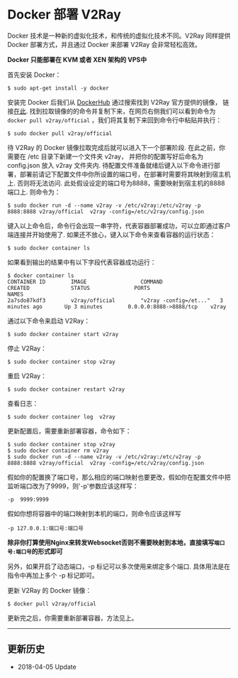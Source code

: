 # Docker 部署 V2Ray

Docker 技术是一种新的虚拟化技术，和传统的虚拟化技术不同。V2Ray 同样提供 Docker 部署方式，并且通过 Docker 来部署 V2Ray 会非常轻松高效。

**Docker 只能部署在 KVM 或者 XEN 架构的 VPS中**

首先安装 Docker：

```
$ sudo apt-get install -y docker
```

安装完 Docker 后我们从 [DockerHub](https://hub.docker.com/) 通过搜索找到 V2Ray 官方提供的镜像， 链接[在此](https://hub.docker.com/r/v2ray/official/). 找到拉取镜像的的命令并复制下来，在网页右侧我们可以看到命令为 `docker pull v2ray/official` ，我们将其复制下来回到命令行中粘贴并执行：

```
$ sudo docker pull v2ray/official
```

待 V2Ray 的 Docker 镜像拉取完成后就可以进入下一个部署阶段. 在此之前，你需要在 /etc 目录下新建一个文件夹 v2ray， 并把你的配置写好后命名为 config.json 放入 v2ray 文件夹内. 待配置文件准备就绪后键入以下命令进行部署，部署前请记下配置文件中你所设置的端口号，在部署时需要将其映射到宿主机上. 否则将无法访问. 此处假设设定的端口号为8888，需要映射到宿主机的8888端口上. 则命令为：

```
$ sudo docker run -d --name v2ray -v /etc/v2ray:/etc/v2ray -p 8888:8888 v2ray/official  v2ray -config=/etc/v2ray/config.json
```

键入以上命令后，命令行会出现一串字符，代表容器部署成功，可以立即通过客户端连接并开始使用了. 如果还不放心，键入以下命令来查看容器的运行状态：

```
$ sudo docker container ls
```

如果看到输出的结果中有以下字段代表容器成功运行：

```
$ docker container ls
CONTAINER ID        IMAGE                 COMMAND                  CREATED             STATUS              PORTS                     NAMES
2a7sdo87kdf3        v2ray/official        "v2ray -config=/et..."   3 minutes ago       Up 3 minutes        0.0.0.0:8888->8888/tcp    v2ray
```

通过以下命令来启动 V2Ray：

```
$ sudo docker container start v2ray
```

停止 V2Ray：

```
$ sudo docker container stop v2ray
```

重启 V2Ray：

```
$ sudo docker container restart v2ray
```

查看日志：
```
$ sudo docker container log  v2ray
```

更新配置后，需要重新部署容器，命令如下：

```
$ sudo docker container stop v2ray
$ sudo docker container rm v2ray
$ sudo docker run -d --name v2ray -v /etc/v2ray:/etc/v2ray -p 8888:8888 v2ray/official  v2ray -config=/etc/v2ray/config.json
```

假如你的配置换了端口号，那么相应的端口映射也要更改，假如你在配置文件中把监听端口改为了9999，则'-p'参数应该这样写：
```
-p  9999:9999
```

假如你想将容器中的端口映射到本机的端口，则命令应该这样写

```
-p 127.0.0.1:端口号:端口号
```

**除非你打算使用Nginx来转发Websocket否则不需要映射到本地，直接填写`端口号:端口号`的形式即可**

另外，如果开启了动态端口，-p 标记可以多次使用来绑定多个端口. 具体用法是在指令中再加上多个 -p 标记即可。

更新 V2Ray 的 Docker 镜像：
```
$ docker pull v2ray/official
```
更新完之后，你需要重新部署容器，方法见上。

-------

## 更新历史

* 2018-04-05 Update
